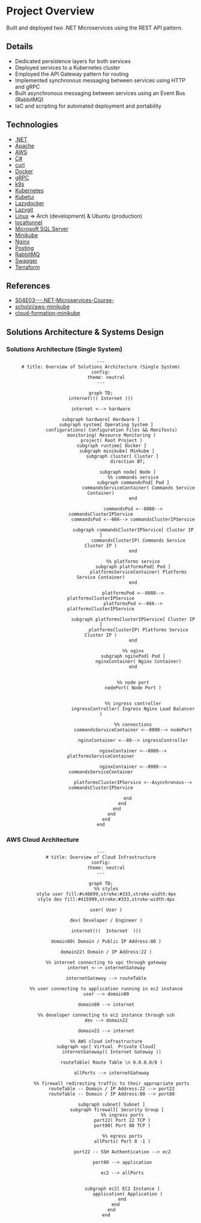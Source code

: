 # Project Overview

Built and deployed two .NET Microservices using the REST API pattern.

## Details

- Dedicated persistence layers for both services
- Deployed services to a Kubernetes cluster
- Employed the API Gateway pattern for routing
- Implemented synchronous messaging between services using HTTP and gRPC
- Built asynchronous messaging between services using an Event Bus (RabbitMQ)
- IaC and scripting for automated deployment and portability

## Technologies

- [.NET](https://dotnet.microsoft.com/en-us/)
- [Apache](https://www.apache.org/)
- [AWS](https://aws.amazon.com/)
- [C#](https://learn.microsoft.com/en-us/dotnet/csharp/)
- [curl](https://curl.se/)
- [Docker](https://learn.microsoft.com/en-us/dotnet/csharp/)
- [gRPC](https://grpc.io/)
- [k9s](https://github.com/derailed/k9s?ref=terminaltrove)
- [Kubernetes](https://kubernetes.io/)
- [Kubetui](https://github.com/sarub0b0/kubetui)
- [Lazydocker](https://github.com/jesseduffield/lazydocker)
- [Lazygit](https://github.com/jesseduffield/lazygit)
- [Linux](https://archlinux.org/) => Arch (development) & Ubuntu (production)
- [localtunnel](https://theboroer.github.io/localtunnel-www/)
- [Microsoft SQL Server](https://www.microsoft.com/en-us/sql-server/sql-server-downloads)
- [Minikube](https://minikube.sigs.k8s.io/docs/)
- [Nginx](https://kubernetes.github.io/ingress-nginx/deploy/)
- [Posting](https://github.com/darrenburns/posting)
- [RabbitMQ](https://www.rabbitmq.com/)
- [Swagger](https://swagger.io/why-swagger/)
- [Terraform](https://www.terraform.io/)

## References

- [S04E03---.NET-Microservices-Course-](https://github.com/binarythistle/S04E03---.NET-Microservices-Course-)
- [scholzj/aws-minikube](https://github.com/scholzj/aws-minikube)
- [cloud-formation-minikube](https://github.com/kobbikobb/cloud-formation-minikube)

## Solutions Architecture & Systems Design

### Solutions Architecture (Single System)

<div align=center>

```mermaid
---
# title: Overview of Solutions Architecture (Single System)
config:
    theme: neutral
---

graph TD;
internet((( Internet )))

internet <--> hardware

subgraph hardware[ Hardware ]
    subgraph system[ Operating System ]
        configurations( Configuration Files && Manifests)
        monitoring( Resource Monitoring )
        project( Root Project )
        subgraph runtime[ Docker ]
            subgraph minikube[ Minkube ]
                subgraph cluster[ Cluster ]
                    direction BT;

                    subgraph node[ Node ]
                        %% commands service
                        subgraph commandsPod[ Pod ]
                            commandsServiceContainer( Commands Service Container)
                        end

                        commandsPod <--8080--> commandsClusterIPService
                        commandsPod <--666--> commandsClusterIPService

                        subgraph commandsClusterIPService[ Cluster IP ]
                            commandsClusterIP( Commands Service Cluster IP )
                        end

                        %% platforms service
                        subgraph platformsPod[ Pod ]
                            platformsServiceContainer( Platforms Service Container)
                        end

                        platformsPod <--8080--> platformsClusterIPService
                        platformsPod <--666--> platformsClusterIPService

                        subgraph platformsClusterIPService[ Cluster IP ]
                            platformsClusterIP( Platforms Service Cluster IP )
                        end

                        %% nginx
                        subgraph nginxPod[ Pod ]
                            nginxContainer( Nginx Container)
                        end


                        %% node port
                        nodePort( Node Port )


                        %% ingress controller
                        ingressController( Ingress Nginx Load Balancer )

                        %% connections
                        commandsServiceContainer <--8080--> nodePort

                        nginxContainer <--80--> ingressController

                        nginxContainer <--8080--> platformsServiceContainer

                        nginxContainer <--8080--> commandsServiceContainer

                        platformsClusterIPService <--Asynchronous--> commandsClusterIPService

                    end
                end
            end
        end
    end
end
```

</div>

### AWS Cloud Architecture

<div align=center>

```mermaid
---
# title: Overview of Cloud Infrastructure
config:
    theme: neutral
---

graph TD;
    %% styles
    style user fill:#c46699,stroke:#333,stroke-width:4px
    style dev fill:#415999,stroke:#333,stroke-width:4px

    user( User )

    dev( Developer / Engineer )

    internet(((  Internet  )))

    domain80( Domain / Public IP Address:80 )

    domain22( Domain / IP Address:22 )

    %% internet connecting to vpc through gateway
    internet <--> internetGateway

    internetGateway --> routeTable

    %% user connecting to application running in ec2 instance
    user --> domain80

    domain80 --> internet

    %% developer connecting to ec2 instance through ssh
    dev --> domain22

    domain22 --> internet

    %% AWS cloud infrastructure
    subgraph vpc[ Virtual  Private Cloud]
        internetGateway(( Internet Gateway ))

        routeTable( Route Table \n 0.0.0.0/0 )

        allPorts --> internetGateway

        %% firewall redirecting traffic to their appropriate ports
        routeTable -- Domain / IP Address:22 --> port22
        routeTable -- Domain / IP Address:80 --> port80

        subgraph subnet[ Subnet ]
            subgraph firewall[ Security Group ]
                %% ingress ports
                port22( Port 22 TCP )
                port80( Port 80 TCP )

                %% egress ports
                allPorts( Port 0 -1 )

                port22 -- SSH Authentication --> ec2

                port80 --> application

                ec2 --> allPorts


                subgraph ec2[ EC2 Instance ]
                    application( Application )
                end
           end
        end
    end
```

</div>

